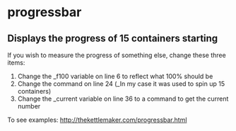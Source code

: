 # progressbar
## Displays the progress of 15 containers starting
If you wish to measure the progress of something else, change these three items:
1. Change the \_f100 variable on line 6 to reflect what 100% should be 
2. Change the command on line 24 (_In my case it was used to spin up 15 containers)
3. Change the \_current variable on line 36 to a command to get the current number

To see examples: http://thekettlemaker.com/progressbar.html
